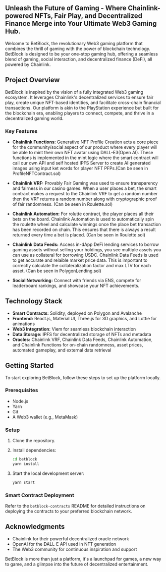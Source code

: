 ## Unleash the Future of Gaming - Where Chainlink-powered NFTs, Fair Play, and Decentralized Finance Merge into Your Ultimate Web3 Gaming Hub.

Welcome to BetBlock, the revolutionary Web3 gaming platform that combines the thrill of gaming with the power of blockchain technology. BetBlock is designed to be your one-stop gaming hub, offering a seamless blend of gaming, social interaction, and decentralized finance (DeFi), all powered by Chainlink.

## Project Overview

BetBlock is inspired by the vision of a fully integrated Web3 gaming ecosystem. It leverages Chainlink's decentralized services to ensure fair play, create unique NFT-based identities, and facilitate cross-chain financial transactions. Our platform is akin to the PlayStation experience but built for the blockchain era, enabling players to connect, compete, and thrive in a decentralized gaming world.

### Key Features

- **Chainlink Functions:** Generative NFT Profile Creation acts a core piece for the community/social aspect of our product where every player will be able to mint their own NFT avatar using DALL-E3(Open AI). These functions is implemented in the mint logic where the smart contract will call our own API and self hosted IPFS Server to create AI generated images using input ket words for player NFT PFPs.(Can be seen in ProfileNFTContract.sol) 

- **Chainlink VRF:** Provably Fair Gaming was used to ensure transparency and fairness in our casino games. When a user places a bet, the smart contract makes a request to the Chainlink VRF to get a random number then the VRF returns a random number along with cryptographic proof of fair randomness. (Can be seen in Roulette.sol)

- **Chainlink Automation:** For rolutte contract, the player places all their bets on the board. Chainlink Automation is used to automatically spin the roulette wheel and calculate winnings once the place bet transaction has been recorded on chain. This ensures that there is always a result returned every time a bet is placed. (Can be seen in Roulette.sol)

- **Chainlink Data Feeds:** Access in-dApp DeFi lending services to borrow gaming assets without selling your holdings, you see multiple assets you can use as collateral for borrowing USDC. Chainlink Data Feeds is used to get accurate and relaible market price data. This is important to correctly calculate the collateralization factor and max LTV for each asset. (Can be seen in PolygonLending.sol)

- **Social Networking:** Connect with friends via ENS, compete for leaderboard rankings, and showcase your NFT achievements.

## Technology Stack

- **Smart Contracts:** Solidity, deployed on Polygon and Avalanche
- **Frontend:** React.js, Material UI, Three.js for 3D graphics, and Lottie for animations
- **Web3 Integration:** Viem for seamless blockchain interaction
- **Data Storage:** IPFS for decentralized storage of NFTs and metadata
- **Oracles:** Chainlink VRF, Chainlink Data Feeds, Chainlink Automation, and Chainlink Functions for on-chain randomness, asset prices, automated gameplay, and external data retrieval

## Getting Started

To start exploring BetBlock, follow these steps to set up the platform locally.

### Prerequisites

- Node.js
- Yarn
- Git
- A Web3 wallet (e.g., MetaMask)

### Setup

1. Clone the repository.
   
2. Install dependencies:
    ```bash
    cd betblock
    yarn install
    ```
3. Start the local development server:
    ```bash
    yarn start
    ```

### Smart Contract Deployment

Refer to the `betblock-contracts` README for detailed instructions on deploying the contracts to your preferred blockchain network.

## Acknowledgments

- Chainlink for their powerful decentralized oracle network
- OpenAI for the DALL-E API used in NFT generation
- The Web3 community for continuous inspiration and support

BetBlock is more than just a platform, it's a launchpad for games, a new way to game, and a glimpse into the future of decentralized entertainment.
